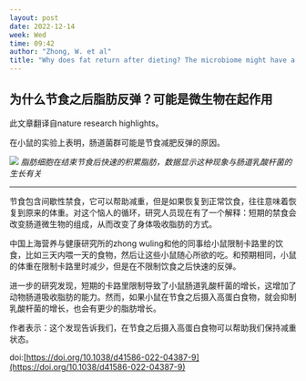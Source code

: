 ```yaml
---
layout: post
date: 2022-12-14
week: Wed
time: 09:42
author: "Zhong, W. et al"
title: "Why does fat return after dieting? The microbiome might have a hand"
---
```


## 为什么节食之后脂肪反弹？可能是微生物在起作用

此文章翻译自nature research highlights。

在小鼠的实验上表明，肠道菌群可能是节食减肥反弹的原因。

![]({{site.url}}/assets/2022-12-14-节食减肥.webp)
*脂肪细胞在结束节食后快速的积累脂肪，数据显示这种现象与肠道乳酸杆菌的生长有关*

---

节食包含间歇性禁食，它可以帮助减重，但是如果恢复到正常饮食，往往意味着恢复到原来的体重。对这个恼人的循环，研究人员现在有了一个解释：短期的禁食会改变肠道微生物的组成，从而改变了身体吸收脂肪的方式。

中国上海营养与健康研究所的zhong wuling和他的同事给小鼠限制卡路里的饮食，比如三天内喂一天的食物，然后让这些小鼠随心所欲的吃。和预期相同，小鼠的体重在限制卡路里时减少，但是在不限制饮食之后快速的反弹。

进一步的研究发现，短期的卡路里限制导致了小鼠肠道乳酸杆菌的增长，这增加了动物肠道吸收脂肪的能力。然而，如果小鼠在节食之后摄入高蛋白食物，就会抑制乳酸杆菌的增长，也会有更少的脂肪增长。

作者表示：这个发现告诉我们，在节食之后摄入高蛋白食物可以帮助我们保持减重状态。

doi:[https://doi.org/10.1038/d41586-022-04387-9](https://doi.org/10.1038/d41586-022-04387-9)
